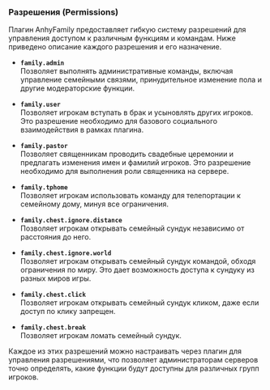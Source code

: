 ### Разрешения (Permissions)

Плагин AnhyFamily предоставляет гибкую систему разрешений для управления доступом к различным функциям и командам. Ниже приведено описание каждого разрешения и его назначение.

- **`family.admin`**  
  Позволяет выполнять административные команды, включая управление семейными связями, принудительное изменение пола и другие модераторские функции.

- **`family.user`**  
  Позволяет игрокам вступать в брак и усыновлять других игроков. Это разрешение необходимо для базового социального взаимодействия в рамках плагина.

- **`family.pastor`**  
  Позволяет священникам проводить свадебные церемонии и предлагать изменения имен и фамилий игроков. Это разрешение необходимо для выполнения роли священника на сервере.

- **`family.tphome`**  
  Позволяет игрокам использовать команду для телепортации к семейному дому, минуя все ограничения.

- **`family.chest.ignore.distance`**  
  Позволяет игрокам открывать семейный сундук независимо от расстояния до него.

- **`family.chest.ignore.world`**  
  Позволяет игрокам открывать семейный сундук командой, обходя ограничения по миру. Это дает возможность доступа к сундуку из разных миров игры.

- **`family.chest.click`**  
  Позволяет игрокам открывать семейный сундук кликом, даже если доступ по клику запрещен.

- **`family.chest.break`**  
  Позволяет игрокам ломать семейный сундук.

Каждое из этих разрешений можно настраивать через плагин для управления разрешениями, что позволяет администраторам серверов точно определять, какие функции будут доступны для различных групп игроков.